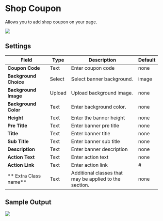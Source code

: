# Shop Coupon

Allows you to add shop coupon on your page.

![](http://transvelo.github.io/docs/pizzaro/images/kc-shop-coupon-setting.png)

## Settings

| Field | Type | Description | Default
| -- | -- | -- | -- |
| **Coupon Code** | Text | Enter coupon code | none
| **Background Choice** | Select |  Select banner background. | image
| **Background Image** | Upload |  Upload background image. |none
| **Background Color** | Text |  Enter background color. | none
| **Height** | Text | Enter the banner height | none
| **Pre Title** | Text | Enter banner pre title | none
| **Title** | Text | Enter banner title | none
| **Sub Title** | Text | Enter banner sub title | none
| **Description** | Text | Enter banner description | none
| **Action Text** | Text | Enter action text | none
| **Action Link** | Text | Enter action link | #
| ** Extra Class name** | Text | Additional classes that may be applied to the section. | none


## Sample Output

![](http://transvelo.github.io/docs/pizzaro/images/kc-shop-coupon-output.png)
